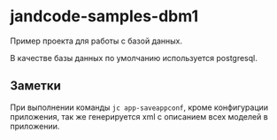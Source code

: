 
jandcode-samples-dbm1
=====================

Пример проекта для работы с базой данных.

В качестве базы данных по умолчанию используется postgresql.

Заметки
-------

При выполнении команды `jc app-saveappconf`, кроме конфигурации приложения,
так же генерируется xml с описанием всех моделей в приложении.



